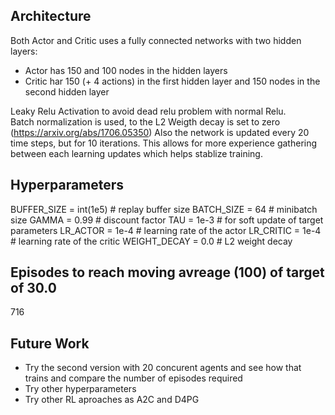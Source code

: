 ## Architecture
Both Actor and Critic uses a fully connected networks with two hidden layers:
* Actor has 150 and 100 nodes in the hidden layers
* Critic har 150 (+ 4 actions) in the first hidden layer and 150 nodes in the second hidden layer

Leaky Relu Activation to avoid dead relu problem with normal Relu.  
Batch normalization is used, to the L2 Weigth decay is set to zero (https://arxiv.org/abs/1706.05350)
Also the network is updated every 20 time steps, but for 10 iterations. This allows for more experience gathering between each learning updates which helps stablize training.

## Hyperparameters
BUFFER_SIZE = int(1e5)  # replay buffer size
BATCH_SIZE = 64        # minibatch size
GAMMA = 0.99            # discount factor
TAU = 1e-3              # for soft update of target parameters
LR_ACTOR = 1e-4         # learning rate of the actor 
LR_CRITIC = 1e-4       # learning rate of the critic
WEIGHT_DECAY = 0.0   # L2 weight decay


## Episodes to reach moving avreage (100) of target of 30.0
716


## Future Work
* Try the second version with 20 concurent agents and see how that trains and compare the number of episodes required
* Try other hyperparameters
* Try other RL aproaches as A2C and D4PG
